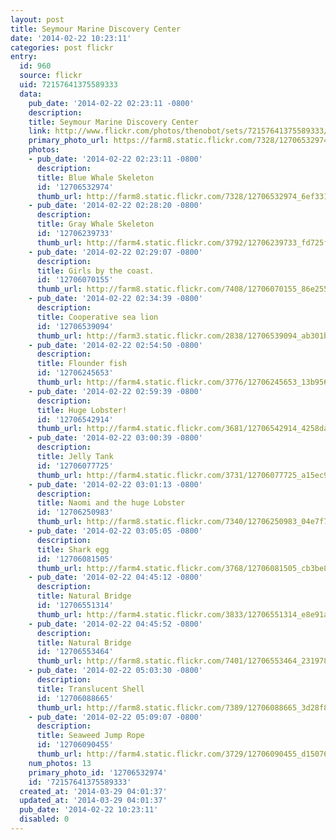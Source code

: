 ```yaml
---
layout: post
title: Seymour Marine Discovery Center
date: '2014-02-22 10:23:11'
categories: post flickr
entry:
  id: 960
  source: flickr
  uid: 72157641375589333
  data:
    pub_date: '2014-02-22 02:23:11 -0800'
    description: 
    title: Seymour Marine Discovery Center
    link: http://www.flickr.com/photos/thenobot/sets/72157641375589333/
    primary_photo_url: https://farm8.static.flickr.com/7328/12706532974_6ef3311631_m.jpg
    photos:
    - pub_date: '2014-02-22 02:23:11 -0800'
      description: 
      title: Blue Whale Skeleton
      id: '12706532974'
      thumb_url: http://farm8.static.flickr.com/7328/12706532974_6ef3311631_s.jpg
    - pub_date: '2014-02-22 02:28:20 -0800'
      description: 
      title: Gray Whale Skeleton
      id: '12706239733'
      thumb_url: http://farm4.static.flickr.com/3792/12706239733_fd725f5623_s.jpg
    - pub_date: '2014-02-22 02:29:07 -0800'
      description: 
      title: Girls by the coast.
      id: '12706070155'
      thumb_url: http://farm8.static.flickr.com/7408/12706070155_86e255bcef_s.jpg
    - pub_date: '2014-02-22 02:34:39 -0800'
      description: 
      title: Cooperative sea lion
      id: '12706539094'
      thumb_url: http://farm3.static.flickr.com/2838/12706539094_ab301bff13_s.jpg
    - pub_date: '2014-02-22 02:54:50 -0800'
      description: 
      title: Flounder fish
      id: '12706245653'
      thumb_url: http://farm4.static.flickr.com/3776/12706245653_13b95641e0_s.jpg
    - pub_date: '2014-02-22 02:59:39 -0800'
      description: 
      title: Huge Lobster!
      id: '12706542914'
      thumb_url: http://farm4.static.flickr.com/3681/12706542914_4258dac4e7_s.jpg
    - pub_date: '2014-02-22 03:00:39 -0800'
      description: 
      title: Jelly Tank
      id: '12706077725'
      thumb_url: http://farm4.static.flickr.com/3731/12706077725_a15ec96873_s.jpg
    - pub_date: '2014-02-22 03:01:13 -0800'
      description: 
      title: Naomi and the huge Lobster
      id: '12706250983'
      thumb_url: http://farm8.static.flickr.com/7340/12706250983_04e7f791c8_s.jpg
    - pub_date: '2014-02-22 03:05:05 -0800'
      description: 
      title: Shark egg
      id: '12706081505'
      thumb_url: http://farm4.static.flickr.com/3768/12706081505_cb3be8d020_s.jpg
    - pub_date: '2014-02-22 04:45:12 -0800'
      description: 
      title: Natural Bridge
      id: '12706551314'
      thumb_url: http://farm4.static.flickr.com/3833/12706551314_e8e91a169f_s.jpg
    - pub_date: '2014-02-22 04:45:52 -0800'
      description: 
      title: Natural Bridge
      id: '12706553464'
      thumb_url: http://farm8.static.flickr.com/7401/12706553464_231978ff58_s.jpg
    - pub_date: '2014-02-22 05:03:30 -0800'
      description: 
      title: Translucent Shell
      id: '12706088665'
      thumb_url: http://farm8.static.flickr.com/7389/12706088665_3d28f8c61f_s.jpg
    - pub_date: '2014-02-22 05:09:07 -0800'
      description: 
      title: Seaweed Jump Rope
      id: '12706090455'
      thumb_url: http://farm4.static.flickr.com/3729/12706090455_d150765aa7_s.jpg
    num_photos: 13
    primary_photo_id: '12706532974'
    id: '72157641375589333'
  created_at: '2014-03-29 04:01:37'
  updated_at: '2014-03-29 04:01:37'
  pub_date: '2014-02-22 10:23:11'
  disabled: 0
---
```

